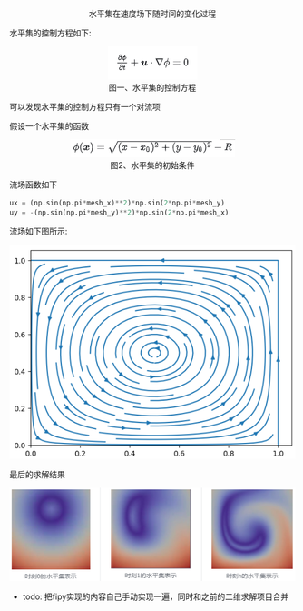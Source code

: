 <center>水平集在速度场下随时间的变化过程</center>

水平集的控制方程如下:<br>

<center>

![水平集的控制方程](./asset/levelset.png)<br>
图一、水平集的控制方程
</center>
可以发现水平集的控制方程只有一个对流项

假设一个水平集的函数
<center>

![水平集函数](./asset/function.png)<br>
图2、水平集的初始条件
</center>
流场函数如下

```python
ux = (np.sin(np.pi*mesh_x)**2)*np.sin(2*np.pi*mesh_y)
uy = -(np.sin(np.pi*mesh_y)**2)*np.sin(2*np.pi*mesh_x)
```
流场如下图所示:
<center>

![水平集函数](./asset/streamplot.png)<br>

</center>

最后的求解结果

![水平集函数](./asset/results.png)<br>

- todo: 把fipy实现的内容自己手动实现一遍，同时和之前的二维求解项目合并

